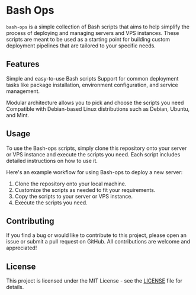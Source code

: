 # Bash Ops

`bash-ops` is a simple collection of Bash scripts that aims to help simplify the process of deploying and managing servers and VPS instances. These scripts are meant to be used as a starting point for building custom deployment pipelines that are tailored to your specific needs.

## Features

Simple and easy-to-use Bash scripts
Support for common deployment tasks like package installation, environment configuration, and service management.

Modular architecture allows you to pick and choose the scripts you need
Compatible with Debian-based Linux distributions such as Debian, Ubuntu, and Mint.

## Usage

To use the Bash-ops scripts, simply clone this repository onto your server or VPS instance and execute the scripts you need. Each script includes detailed instructions on how to use it.

Here's an example workflow for using Bash-ops to deploy a new server:

1. Clone the repository onto your local machine.
2. Customize the scripts as needed to fit your requirements.
3. Copy the scripts to your server or VPS instance.
4. Execute the scripts you need.

## Contributing

If you find a bug or would like to contribute to this project, please open an issue or submit a pull request on GitHub. All contributions are welcome and appreciated!

## License

This project is licensed under the MIT License - see the [LICENSE](LICENSE) file for details.